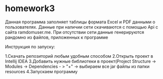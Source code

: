 # homework3
Данная программа заполняет таблицы формата Excel и PDF данными о пользователях. Данные при наличии сети скачиваются с помощью Api с сайта ramdomuser.me. При отсутствии сети данные генерируются рандомно из файлов, приложенных к программе

Инструкция по запуску:

1.Скачать репозиторий любым удобным способом
2.Открыть проект в Intellij IDEA
3.Добавить нужные библиотеки в проект(Project Structure -> Modules -> Dependencies - > "+" -> выбираем все jar файлы из папки resources
4.Запускаем программу
